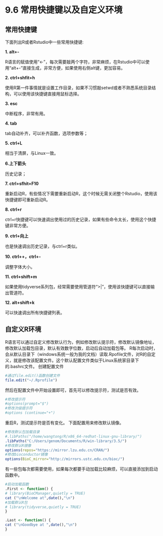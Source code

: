 # 9.6 常用快捷键以及自定义环境

## 常用快捷键

下面列出R或者Rstudio中一些常用快捷键:

**1. alt+-**

R语言的赋值使用“<-”，每次需要敲两个字符，非常麻烦，在Rstudio中可以使用“alt+-”直接生成，非常方便，如果使用右侧alt键，更加容易。

**2. ctrl+shfit+h**

使用R第一件事情就是设置工作目录，如果不习惯敲setwd或者不熟悉系统目录结构，可以使用该快捷键直接用鼠标选择。

**3. esc**

中断程序，非常有用。

**4. tab**

tab自动补齐，可以补齐函数，选项参数等；

**5. ctrl+L**

相当于清屏，与Linux一致。

**6.上下箭头**

历史记录；

**7. ctrl+sfhit+F10**

重新启动R，有些情况下需要重新启动R，这个时候无需关闭整个Rstudio，使用该快捷键即可重新启动R。

**8. ctrl+r**

ctrl+r快捷键可以快速调出使用过的历史记录，如果有些命令太长，使用这个快捷键非常方便。

**9. ctrl+向上**

也是快速调出历史记录，与ctrl+r类似。

**10. ctrl++，ctrl+-**

调整字体大小。

**11. ctrl+shift+m**

如果使用tidyverse系列包，经常需要使用管道符“>|”，使用该快捷键可以直接输出管道符。

**12. alt+shift+k**

可以快速调出所有快捷键列表。



## 自定义R环境
R语言可以通过自定义修改默认行为，例如修改默认提示符，修改默认镜像地址，修改默认加载包目录，默认有效数字位数，启动后自动加载包等。
R每次启动时，会从默认目录下（windows系统一般为我的文档）读取.Rpofile文件，对R的自定义，就是修改该配置文件。这个默认配置文件类似于Linux系统家目录下的.bashrc文件。
创建配置文件
```r
#通过file.edit()函数创建文件
file.edit("~/.Rprofile")

```

然后在配置文件中开始设置即可，首先可以修改提示符，测试是否有效。
```r
#修改提示符
#options(prompt="$")
#修改次级提示符
#options (continue="+")
```
重启R，测试提示符是否有变化。
下面配置用来修改默认镜像。

```r
#修改默认包加载目录
#.libPaths("/home/wangtong/R/x86_64-redhat-linux-gnu-library/")
.libPaths("C:/Users/genom/Documents/R/win-library/3.5/")
#修改默认R镜像
options(repos="https://mirror.lzu.edu.cn/CRAN/")
#修改bioconductor镜像
options(BioC_mirror="http://mirrors.ustc.edu.cn/bioc/")
```

有一些包每次都需要使用，如果每次都要手动加载比较麻烦，可以直接添加到启动函数中。
```r
#启动加载函数
.First <- function() {
# library(BioCManager,quietly = TRUE)
cat ("\nWelcome at",date(),"\n")
#加载默认R包
# library(tidyverse,quietly = TRUE)
}

.Last <- function() {
cat ("\nGoodbye at ",date(),"\n")
}
```